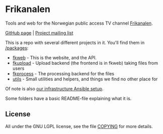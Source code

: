 Frikanalen
==========

Tools and web for the Norwegian public access TV channel [Frikanalen](https://frikanalen.no/).

[GitHub page](http://github.com/Frikanalen/) | [Project mailing list](http://lists.nuug.no/mailman/listinfo/frikanalen/)

This is a repo with several different projects in it. You'll find them in [/packages](packages/):

- [fkweb](packages/fkweb) - This is the website, and the API.
- [fkupload](packages/fkupload) - Upload backend (the frontend is in fkweb) taking files from users
- [fkprocess](packages/fkprocess) - The processing backend for the files
- [utils](packages/utils) - Small utilities and helpers, and things we find no other place for

Of note is also [our infrastructure Ansible setup](infra/).

Some folders have a basic README-file explaining what it is.

License
-------
All under the GNU LGPL license, see the file [COPYING](COPYING) for more details.
